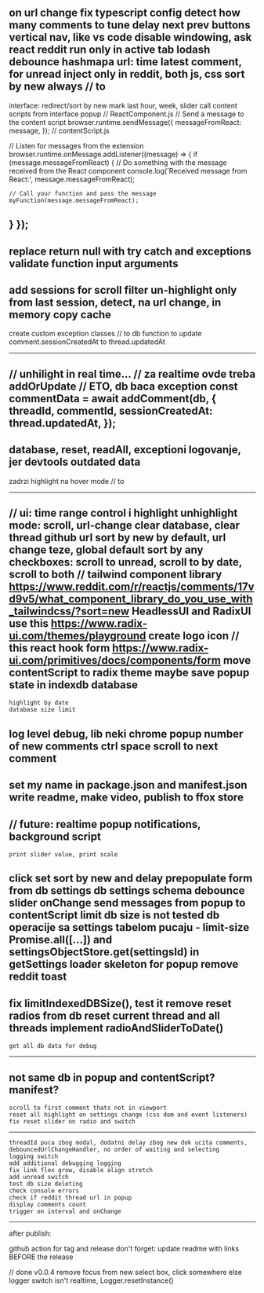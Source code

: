 on url change
fix typescript config
detect how many comments to tune delay
next prev buttons
vertical nav, like vs code
disable windowing, ask react reddit
run only in active tab
lodash debounce
hashmapa url: time latest comment, for unread
inject only in reddit, both js, css
sort by new always // to
------
interface:
redirect/sort by new
mark last hour, week, slider 
call content scripts from interface popup
// ReactComponent.js
// Send a message to the content script
browser.runtime.sendMessage({
    messageFromReact: message,
});
// contentScript.js

// Listen for messages from the extension
browser.runtime.onMessage.addListener((message) => {
  if (message.messageFromReact) {
    // Do something with the message received from the React component
    console.log('Received message from React:', message.messageFromReact);
    
    // Call your function and pass the message
    myFunction(message.messageFromReact);
  }
});
-------
replace return null with try catch and exceptions
validate function input arguments
---------
add sessions for scroll
filter un-highlight only from last session, detect, na url change, in memory copy cache
-------
create custom exception classes // to
db function to update comment.sessionCreatedAt to thread.updatedAt

--------------

// unhilight in real time...
// za realtime ovde treba addOrUpdate // ETO, db baca exception
const commentData = await addComment(db, {
  threadId,
  commentId,
  sessionCreatedAt: thread.updatedAt,
});
-----
database, reset, readAll, exceptioni logovanje, jer devtools outdated data
----------
zadrzi highlight na hover mode // to

---------------
// ui:
time range control i highlight
    unhighlight mode: scroll, url-change
    clear database, clear thread
github url
sort by new by default, url change teze, global default sort by any
checkboxes: scroll to unread, scroll to by date, scroll to both
// tailwind component library
https://www.reddit.com/r/reactjs/comments/17vd9v5/what_component_library_do_you_use_with_tailwindcss/?sort=new
HeadlessUI and RadixUI
use this https://www.radix-ui.com/themes/playground
create logo icon // this
react hook form
https://www.radix-ui.com/primitives/docs/components/form
move contentScript to radix theme maybe
save popup state in indexdb database
---------------
    highlight by date
    database size limit   
log level debug, lib neki
chrome
popup number of new comments
    ctrl space scroll to next comment
----------
set my name in package.json and manifest.json
write readme, make video, publish to ffox store
----------
// future:
realtime popup notifications, background script
----------
    print slider value, print scale
click set sort by new and delay
    prepopulate form from db settings
    db settings schema
    debounce slider onChange
    send messages from popup to contentScript
limit db size is not tested
    db operacije sa settings tabelom pucaju - limit-size Promise.all([...]) and settingsObjectStore.get(settingsId) in getSettings
    loader skeleton for popup
    remove reddit toast
-------------
fix limitIndexedDBSize(), test it
    remove reset radios from db
    reset current thread and all threads
    implement radioAndSliderToDate()
----
    get all db data for debug
----
not same db in popup and contentScript? manifest?
-----
    scroll to first comment thats not in viewport
    reset all highlight on settings change (css dom and event listeners)
    fix reset slider on radio and switch
---------
    threadId puca zbog modal, dodatni delay zbog new dok ucita comments, debouncedUrlChangeHandler, no order of waiting and selecting
    logging switch
    add additional debugging logging
    fix link flex grow, disable align stretch
    add unread switch
    test db size deleting
    check console errors
    check if reddit thread url in popup
    display comments count
    trigger on interval and onChange
-----------------
after publish:

github action for tag and release
don't forget: update readme with links BEFORE the release

// done v0.0.4
remove focus from new select box, click somewhere else
logger switch isn't realtime, Logger.resetInstance()


